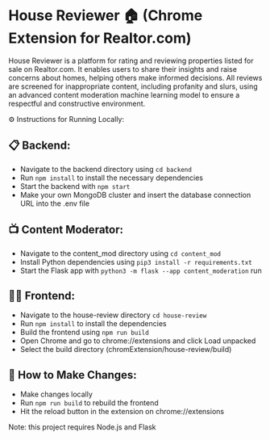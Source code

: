 # House Reviewer 🏠 (Chrome Extension for Realtor.com) 
House Reviewer is a platform for rating and reviewing properties listed for sale on Realtor.com. It enables users to share their insights and raise concerns about homes, helping others make informed decisions. All reviews are screened for inappropriate content, including profanity and slurs, using an advanced content moderation machine learning model to ensure a respectful and constructive environment.

⚙️ Instructions for Running Locally:

## 📋 Backend:
* Navigate to the backend directory using `cd backend`
* Run `npm install` to install the necessary dependencies
* Start the backend with `npm start`
* Make your own MongoDB cluster and insert the database connection URL into the .env file 

## 📺 Content Moderator:
* Navigate to the content_mod directory using `cd content_mod`
* Install Python dependencies using `pip3 install -r requirements.txt`
* Start the Flask app with `python3 -m flask --app content_moderation` run

## 👩‍💻 Frontend:
* Navigate to the house-review directory `cd house-review`
* Run `npm install` to install the dependencies
* Build the frontend using `npm run build`
* Open Chrome and go to chrome://extensions and click Load unpacked
* Select the build directory (chromExtension/house-review/build)

## 🔄 How to Make Changes:
* Make changes locally
* Run `npm run build` to rebuild the frontend
* Hit the reload button in the extension on chrome://extensions

Note: this project requires Node.js and Flask


